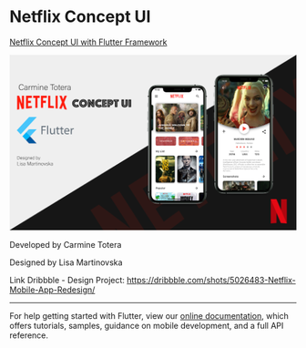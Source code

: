 # Netflix Concept UI

<ins>Netflix Concept UI with Flutter Framework</ins>

![alt text](https://github.com/carminetotera/Images/blob/master/netflix-concept.png?raw=true)

Developed by Carmine Totera

Designed by Lisa Martinovska

Link Dribbble - Design Project: https://dribbble.com/shots/5026483-Netflix-Mobile-App-Redesign/

---
For help getting started with Flutter, view our
[online documentation](https://flutter.dev/docs), which offers tutorials,
samples, guidance on mobile development, and a full API reference.
